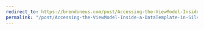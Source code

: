 ```yaml
---
redirect_to: https://brendoneus.com/post/Accessing-the-ViewModel-Inside-a-DataTemplate-in-Silverlight/
permalink: "/post/Accessing-the-ViewModel-Inside-a-DataTemplate-in-Silverlight/"
---
```

